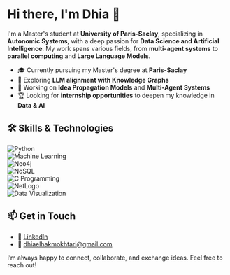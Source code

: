 # Hi there, I'm Dhia 👋  

I'm a Master's student at **University of Paris-Saclay**, specializing in **Autonomic Systems**, with a deep passion for **Data Science and Artificial Intelligence**. My work spans various fields, from **multi-agent systems** to **parallel computing** and **Large Language Models**.  

- 🎓 Currently pursuing my Master's degree at **Paris-Saclay**  
- 🔬 Exploring **LLM alignment with Knowledge Graphs**  
- 🔭 Working on **Idea Propagation Models** and **Multi-Agent Systems**  
- 🏆 Looking for **internship opportunities** to deepen my knowledge in **Data & AI**  

## 🛠 Skills & Technologies  

![Python](https://img.shields.io/badge/Python-3670A0?style=for-the-badge&logo=python&logoColor=ffdd54)  
![Machine Learning](https://img.shields.io/badge/Machine%20Learning-%23FF6F00.svg?style=for-the-badge&logo=scikit-learn&logoColor=white)  
![Neo4j](https://img.shields.io/badge/Neo4j-008CC1?style=for-the-badge&logo=neo4j&logoColor=white)  
![NoSQL](https://img.shields.io/badge/NoSQL-%2300C853.svg?style=for-the-badge&logo=mongodb&logoColor=white)  
![C Programming](https://img.shields.io/badge/C-00599C?style=for-the-badge&logo=c&logoColor=white)  
![NetLogo](https://img.shields.io/badge/NetLogo-FF5733?style=for-the-badge)  
![Data Visualization](https://img.shields.io/badge/Data%20Visualization-%23FF4081.svg?style=for-the-badge&logo=tableau&logoColor=white)  

## 📫 Get in Touch  

- 💼 [LinkedIn](https://www.linkedin.com/in/dhia-mokhtari/)  
- 📧 dhiaelhakmokhtari@gmail.com  

I’m always happy to connect, collaborate, and exchange ideas. Feel free to reach out!


<!---
dhiaelhakmokhtari/dhiaelhakmokhtari is a ✨ special ✨ repository because its `README.md` (this file) appears on your GitHub profile.
You can click the Preview link to take a look at your changes.
--->
